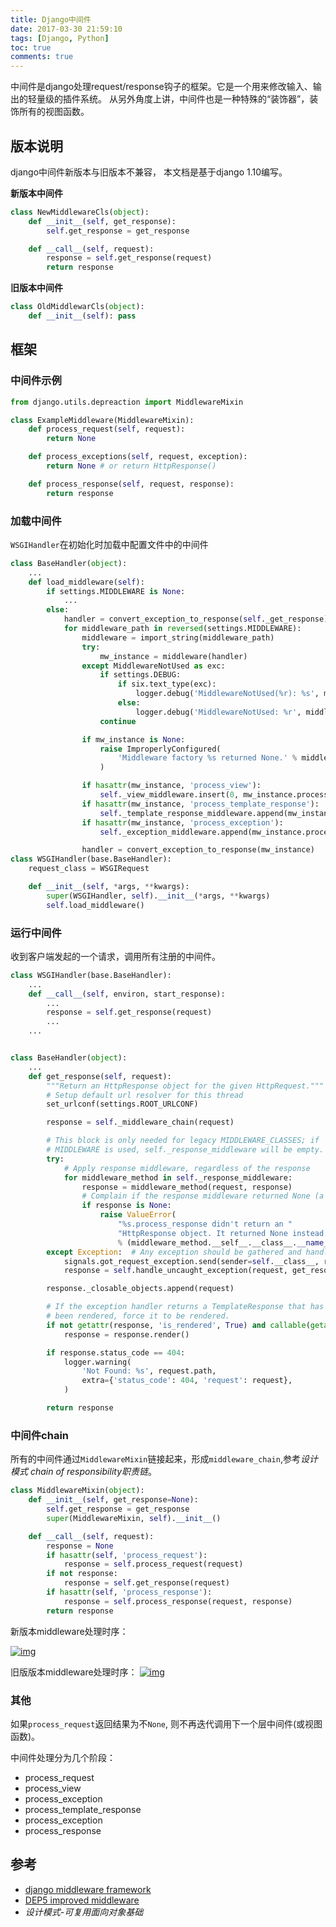 ```yaml
---
title: Django中间件
date: 2017-03-30 21:59:10
tags: [Django, Python]
toc: true
comments: true
---
```


中间件是django处理request/response钩子的框架。它是一个用来修改输入、输出的轻量级的插件系统。 从另外角度上讲，中间件也是一种特殊的“装饰器”，装饰所有的视图函数。

## 版本说明

django中间件新版本与旧版本不兼容， 本文档是基于django 1.10编写。

**新版本中间件**

```python
class NewMiddlewareCls(object):
    def __init__(self, get_response):
        self.get_response = get_response

    def __call__(self, request):
        response = self.get_response(request)
        return response
```

**旧版本中间件**

```python
class OldMiddlewarCls(object):
    def __init__(self): pass
```

## 框架

### 中间件示例

```python
from django.utils.depreaction import MiddlewareMixin

class ExampleMiddleware(MiddlewareMixin):
    def process_request(self, request):
        return None

    def process_exceptions(self, request, exception):
        return None # or return HttpResponse()

    def process_response(self, request, response):
        return response
```

### 加载中间件

`WSGIHandler`在初始化时加载中配置文件中的中间件

```python
class BaseHandler(object):
    ...
    def load_middleware(self):
        if settings.MIDDLEWARE is None:
            ...
        else:
            handler = convert_exception_to_response(self._get_response)
            for middleware_path in reversed(settings.MIDDLEWARE):
                middleware = import_string(middleware_path)
                try:
                    mw_instance = middleware(handler)
                except MiddlewareNotUsed as exc:
                    if settings.DEBUG:
                        if six.text_type(exc):
                            logger.debug('MiddlewareNotUsed(%r): %s', middleware_path, exc)
                        else:
                            logger.debug('MiddlewareNotUsed: %r', middleware_path)
                    continue

                if mw_instance is None:
                    raise ImproperlyConfigured(
                        'Middleware factory %s returned None.' % middleware_path
                    )

                if hasattr(mw_instance, 'process_view'):
                    self._view_middleware.insert(0, mw_instance.process_view)
                if hasattr(mw_instance, 'process_template_response'):
                    self._template_response_middleware.append(mw_instance.process_template_response)
                if hasattr(mw_instance, 'process_exception'):
                    self._exception_middleware.append(mw_instance.process_exception)

                handler = convert_exception_to_response(mw_instance)
class WSGIHandler(base.BaseHandler):
    request_class = WSGIRequest

    def __init__(self, *args, **kwargs):
        super(WSGIHandler, self).__init__(*args, **kwargs)
        self.load_middleware()
```

### 运行中间件

收到客户端发起的一个请求，调用所有注册的中间件。

```python
class WSGIHandler(base.BaseHandler):
    ...
    def __call__(self, environ, start_response):
        ...
        response = self.get_response(request)
        ...
    ...


class BaseHandler(object):
    ...
    def get_response(self, request):
        """Return an HttpResponse object for the given HttpRequest."""
        # Setup default url resolver for this thread
        set_urlconf(settings.ROOT_URLCONF)

        response = self._middleware_chain(request)

        # This block is only needed for legacy MIDDLEWARE_CLASSES; if
        # MIDDLEWARE is used, self._response_middleware will be empty.
        try:
            # Apply response middleware, regardless of the response
            for middleware_method in self._response_middleware:
                response = middleware_method(request, response)
                # Complain if the response middleware returned None (a common error).
                if response is None:
                    raise ValueError(
                        "%s.process_response didn't return an "
                        "HttpResponse object. It returned None instead."
                        % (middleware_method.__self__.__class__.__name__))
        except Exception:  # Any exception should be gathered and handled
            signals.got_request_exception.send(sender=self.__class__, request=request)
            response = self.handle_uncaught_exception(request, get_resolver(get_urlconf()), sys.exc_info())

        response._closable_objects.append(request)

        # If the exception handler returns a TemplateResponse that has not
        # been rendered, force it to be rendered.
        if not getattr(response, 'is_rendered', True) and callable(getattr(response, 'render', None)):
            response = response.render()

        if response.status_code == 404:
            logger.warning(
                'Not Found: %s', request.path,
                extra={'status_code': 404, 'request': request},
            )

        return response
```

### 中间件chain

所有的中间件通过`MiddlewareMixin`链接起来，形成`middleware_chain`,参考*设计模式 chain of responsibility职责链*。

```python
class MiddlewareMixin(object):
    def __init__(self, get_response=None):
        self.get_response = get_response
        super(MiddlewareMixin, self).__init__()

    def __call__(self, request):
        response = None
        if hasattr(self, 'process_request'):
            response = self.process_request(request)
        if not response:
            response = self.get_response(request)
        if hasattr(self, 'process_response'):
            response = self.process_response(request, response)
        return response
```

新版本middleware处理时序：

[![img](http://blog.mengyangyang.org/images/pasted-1.png)](http://blog.mengyangyang.org/images/pasted-1.png)

旧版版本middleware处理时序：
[![img](https://docs.djangoproject.com/en/1.9/_images/middleware.svg)](https://docs.djangoproject.com/en/1.9/_images/middleware.svg)

### 其他

如果`process_request`返回结果为不`None`, 则不再迭代调用下一个层中间件(或视图函数)。

中间件处理分为几个阶段：

- process_request
- process_view
- process_exception
- process_template_response
- process_exception
- process_response

## 参考

- [django middleware framework](https://docs.djangoproject.com/en/1.10/topics/http/middleware/)
- [DEP5 improved middleware](https://github.com/django/deps/blob/master/final/0005-improved-middleware.rst)
- *设计模式-可复用面向对象基础*